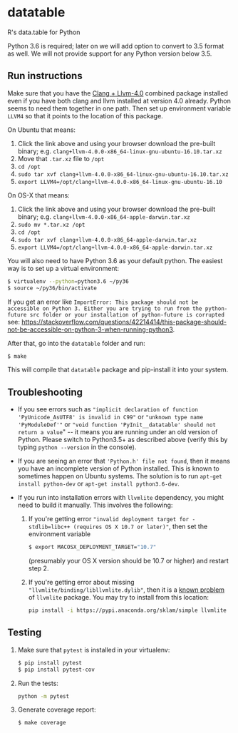 # datatable
R's data.table for Python

Python 3.6 is required; later on we will add option to convert to 3.5
format as well. We will not provide support for any Python version
below 3.5.

## Run instructions

Make sure that you have the
[Clang + Llvm-4.0](http://releases.llvm.org/download.html#4.0.0) combined package
installed even if you have both clang and llvm installed at version 4.0 already.
Python seems to need them together in one path. Then set up environment variable
`LLVM4` so that it points to the location of this package.

On Ubuntu that means:
  1. Click the link above and using your browser download the pre-built binary; e.g. `clang+llvm-4.0.0-x86_64-linux-gnu-ubuntu-16.10.tar.xz`
  2. Move that `.tar.xz` file to `/opt`
  3. `cd /opt`
  4. `sudo tar xvf clang+llvm-4.0.0-x86_64-linux-gnu-ubuntu-16.10.tar.xz`
  5. `export LLVM4=/opt/clang+llvm-4.0.0-x86_64-linux-gnu-ubuntu-16.10`

On OS-X that means:
  1. Click the link above and using your browser download the pre-built binary; e.g. `clang+llvm-4.0.0-x86_64-apple-darwin.tar.xz`
  2. `sudo mv *.tar.xz /opt`
  3. `cd /opt`
  4. `sudo tar xvf clang+llvm-4.0.0-x86_64-apple-darwin.tar.xz`
  5. `export LLVM4=/opt/clang+llvm-4.0.0-x86_64-apple-darwin.tar.xz`

You will also need to have Python 3.6 as your default python. The easiest way
is to set up a virtual environment:
```bash
$ virtualenv --python=python3.6 ~/py36
$ source ~/py36/bin/activate
```
If you get an error like `ImportError: This package should not be accessible on Python 3. Either you are trying to run from the python-future src folder or your installation of python-future is corrupted` see: <https://stackoverflow.com/questions/42214414/this-package-should-not-be-accessible-on-python-3-when-running-python3>.

After that, go into the `datatable` folder and run:
```bash
$ make
```
This will compile that `datatable` package and pip-install it into your system.


## Troubleshooting

* If you see errors such as `"implicit declaration of function
'PyUnicode_AsUTF8' is invalid in C99"` or `"unknown type name 'PyModuleDef'"` or
`"void function 'PyInit__datatable' should not return a value`" -- it means you
are running under an old version of Python. Please switch to Python3.5+ as
described above (verify this by typing `python --version` in the console).

* If you are seeing an error that `'Python.h' file not found`, then it means
you have an incomplete version of Python installed. This is known to sometimes
happen on Ubuntu systems. The solution is to run `apt-get install python-dev`
or `apt-get install python3.6-dev`.

* If you run into installation errors with `llvmlite` dependency, you
might need to build it manually. This involves the following:

  1. If you're getting error `"invalid deployment target for
     -stdlib=libc++ (requires OS X 10.7 or later)"`, then set the
     environment variable
     ```bash
     $ export MACOSX_DEPLOYMENT_TARGET="10.7"
     ```
     (presumably your OS X version should be 10.7 or higher) and
     restart step 2.

  2. If you're getting error about missing
     `"llvmlite/binding/libllvmlite.dylib"`, then it is a
     [known problem](https://github.com/Rdatatable/data.table/pull/2084) of
     `llvmlite` package. You may try to install from this location:
     ```bash
     pip install -i https://pypi.anaconda.org/sklam/simple llvmlite
     ```


## Testing

  1. Make sure that `pytest` is installed in your virtualenv:
     ```bash
     $ pip install pytest
     $ pip install pytest-cov
     ```
  2. Run the tests:
     ```bash
     python -m pytest
     ```
  3. Generate coverage report:
     ```bash
     $ make coverage
     ```

